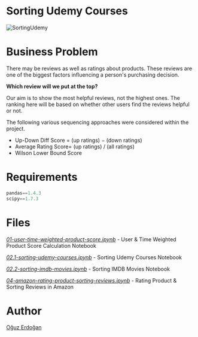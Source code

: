 # Sorting Udemy Courses

![SortingUdemy](/images/sorting-reviews.png.png)

# Business Problem

There may be reviews as well as ratings about products.  These reviews are one of the biggest factors influencing a person's purchasing decision.

**Which review will we put at the top?**

Our aim is to show the most helpful reviews, not the highest ones. The ranking here will be based on whether other users find the reviews helpful or not.

The following various sequencing approaches were considered within the project.

- Up-Down Diff Score = (up ratings) − (down ratings)
- Average Rating Score= (up ratings) / (all ratings)
- Wilson Lower Bound Score

# Requirements

```python
pandas==1.4.3
scipy==1.7.3
```

# **Files**

*[01-user-time-weighted-product-score.ipynb](https://github.com/oguzerdo/amazon-rating-product-sorting-reviews/blob/main/01-rating-products/01-user-time-weighted-product-score.ipynb) -* User & Time Weighted Product Score Calculation Notebook

*[02.1-sorting-udemy-courses.ipynb](https://github.com/oguzerdo/amazon-rating-product-sorting-reviews/tree/main/02-product-sorting/2.2-sorting-imdb-movies) -* Sorting Udemy Courses Notebook

*[02.2-sorting-imdb-movies.ipynb](https://github.com/oguzerdo/amazon-rating-product-sorting-reviews/blob/main/02-product-sorting/2.2-sorting-imdb-movies/sorting-imdb-movies.ipynb) -* Sorting IMDB Movies Notebook

*[04-amazon-rating-product-sorting-reviews.ipynb](https://github.com/oguzerdo/amazon-rating-product-sorting-reviews/blob/main/04-amazon-rating-product-sorting-reviews/amazon-rating-product-sorting-reviews.ipynb) -* Rating Product & Sorting Reviews in Amazon

# Author

[Oğuz Erdoğan](http://www.oguzerdogan.com)